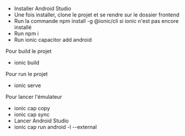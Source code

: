 - Installer Android Studio
- Une fois installer, clone le projet et se rendre sur le dossier frontend
- Run la commande npm install -g @ionic/cli si ionic n'est pas encore installé
- Run npm i
- Run ionic capacitor add android

Pour build le projet
- ionic build

Pour run le projet
- ionic serve

Pour lancer l'émulateur
- ionic cap copy
- ionic cap sync
- Lancer Android Studio
- ionic cap run android -l --external
